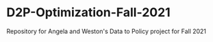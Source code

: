 # D2P-Optimization-Fall-2021
Repository for Angela and Weston's Data to Policy project for Fall 2021 
